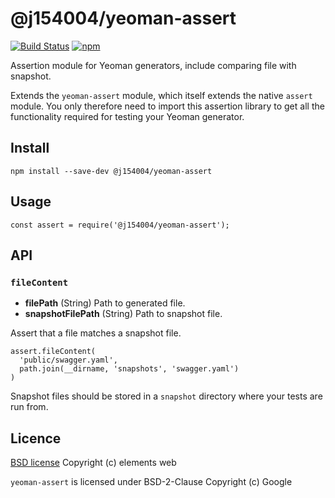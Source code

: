 # @j154004/yeoman-assert
[![Build Status](https://travis-ci.org/elementsweb/yeoman-assert.svg?branch=master)](https://travis-ci.org/elementsweb/yeoman-assert)
[![npm](https://img.shields.io/npm/v/npm.svg)](https://www.npmjs.com/package/@j154004/yeoman-assert)

Assertion module for Yeoman generators, include comparing file with snapshot.

Extends the `yeoman-assert` module, which itself extends the native `assert` module. You only therefore need to import this assertion library to get all the functionality required for testing your Yeoman generator.

## Install
```
npm install --save-dev @j154004/yeoman-assert
```

## Usage
```
const assert = require('@j154004/yeoman-assert');
```

## API
### `fileContent`
* __filePath__ (String) Path to generated file.
* __snapshotFilePath__ (String) Path to snapshot file.

Assert that a file matches a snapshot file.

```
assert.fileContent(
  'public/swagger.yaml',
  path.join(__dirname, 'snapshots', 'swagger.yaml')
)
```

Snapshot files should be stored in a `snapshot` directory where your tests are run from.

## Licence
[BSD license](/LICENSE)  Copyright (c) elements web

`yeoman-assert` is licensed under BSD-2-Clause Copyright (c) Google